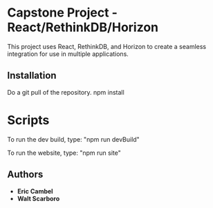 Capstone Project - React/RethinkDB/Horizon
===========================================

This project uses React, RethinkDB, and Horizon to create a seamless integration for use in multiple applications.

## Installation
Do a git pull of the repository.
npm install

# Scripts
To run the dev build, type: "npm run devBuild"

To run the website, type: "npm run site"

## Authors
- **Eric Cambel**
- **Walt Scarboro**
